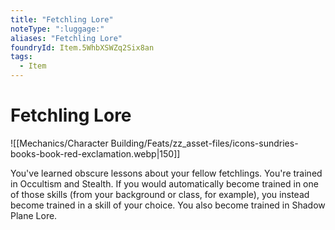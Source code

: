 ```yaml
---
title: "Fetchling Lore"
noteType: ":luggage:"
aliases: "Fetchling Lore"
foundryId: Item.5WhbXSWZq2Six8an
tags:
  - Item
---
```


# Fetchling Lore
![[Mechanics/Character Building/Feats/zz_asset-files/icons-sundries-books-book-red-exclamation.webp|150]]

You've learned obscure lessons about your fellow fetchlings. You're trained in Occultism and Stealth. If you would automatically become trained in one of those skills (from your background or class, for example), you instead become trained in a skill of your choice. You also become trained in Shadow Plane Lore.

